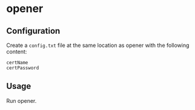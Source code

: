 # opener

## Configuration

Create a `config.txt` file at the same location as opener with the following content:

```
certName
certPassword
```

## Usage

Run opener.
